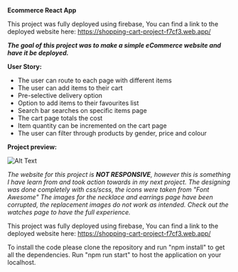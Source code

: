 **Ecommerce React App**

This project was fully deployed using firebase,
You can find a link to the deployed website here: https://shopping-cart-project-f7cf3.web.app/

_**The goal of this project was to make a simple eCommerce website and have it be deployed.**_

**User Story:**
- The user can route to each page with different items
- The user can add items to their cart
- Pre-selective delivery option
- Option to add items to their favourites list
- Search bar searches on specific items page
- The cart page totals the cost
- Item quantity can be incremented on the cart page
- The user can filter through products by gender, price and colour

**Project preview:**

![Alt Text](https://i.gyazo.com/44fc99f8ce0594f90243e752f1b4c365.png)

_The website for this project is **NOT RESPONSIVE**, however this is something I have learn from and took action towards in my next project._
*The designing was done completely with css/scss, the icons were taken from "Font Awesome"*
*The images for the necklace and earrings page have been corrupted, the replacement images do not work as intended. Check out the watches page to have the full experience.*

This project was fully deployed using firebase,
You can find a link to the deployed website here: https://shopping-cart-project-f7cf3.web.app/

To install the code please clone the repository and run "npm install" to get all the dependencies. Run "npm run start" to host the application on your localhost.

